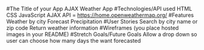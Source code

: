 #The Title of your App
AJAX Weather App
#Technologies/API used
HTML
CSS
JavaScript
AJAX
API = https://home.openweathermap.org/
#Features
Weather by city
Forecast
Precipitation
#User Stories
Search by city name or zip code
Return weather information
#Wireframes (you place hosted images in your README)
#Stretch Goals/Future Goals
Allow a drop down so user can choose how many days the want forecasted